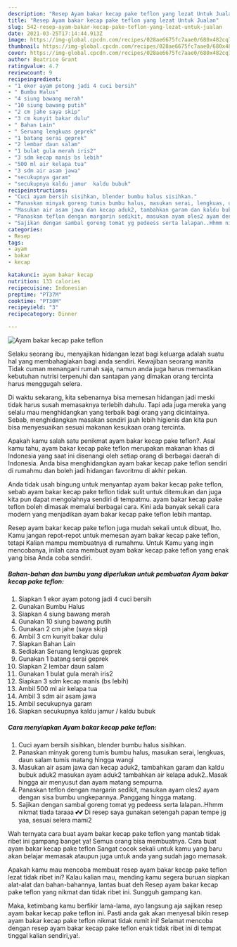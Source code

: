 ```yaml
---
description: "Resep Ayam bakar kecap pake teflon yang lezat Untuk Jualan"
title: "Resep Ayam bakar kecap pake teflon yang lezat Untuk Jualan"
slug: 542-resep-ayam-bakar-kecap-pake-teflon-yang-lezat-untuk-jualan
date: 2021-03-25T17:14:44.913Z
image: https://img-global.cpcdn.com/recipes/028ae6675fc7aae0/680x482cq70/ayam-bakar-kecap-pake-teflon-foto-resep-utama.jpg
thumbnail: https://img-global.cpcdn.com/recipes/028ae6675fc7aae0/680x482cq70/ayam-bakar-kecap-pake-teflon-foto-resep-utama.jpg
cover: https://img-global.cpcdn.com/recipes/028ae6675fc7aae0/680x482cq70/ayam-bakar-kecap-pake-teflon-foto-resep-utama.jpg
author: Beatrice Grant
ratingvalue: 4.7
reviewcount: 9
recipeingredient:
- "1 ekor ayam potong jadi 4 cuci bersih"
- " Bumbu Halus"
- "4 siung bawang merah"
- "10 siung bawang putih"
- "2 cm jahe saya skip"
- "3 cm kunyit bakar dulu"
- " Bahan Lain"
- " Seruang lengkuas geprek"
- "1 batang serai geprek"
- "2 lembar daun salam"
- "1 bulat gula merah iris2"
- "3 sdm kecap manis bs lebih"
- "500 ml air kelapa tua"
- "3 sdm air asam jawa"
- "secukupnya garam"
- "secukupnya kaldu jamur  kaldu bubuk"
recipeinstructions:
- "Cuci ayam bersih sisihkan, blender bumbu halus sisihkan."
- "Panaskan minyak goreng tumis bumbu halus, masukan serai, lengkuas, daun salam tumis matang hingga wangi"
- "Masukan air asam jawa dan kecap aduk2, tambahkan garam dan kaldu bubuk aduk2 masukan ayam aduk2 tambahkan air kelapa aduk2..Masak hingga air menyusut dan ayam matang sempurna."
- "Panaskan teflon dengan margarin sedikit, masukan ayam oles2 ayam dengan sisa bumbu ungkepannya..Panggang hingga matang."
- "Sajikan dengan sambal goreng tomat yg pedeess serta lalapan..Hhmm nikmat tiada taraaa 💕💕 Di resep saya gunakan setengah papan tempe jg yaa, sesuai selera mami2"
categories:
- Resep
tags:
- ayam
- bakar
- kecap

katakunci: ayam bakar kecap 
nutrition: 133 calories
recipecuisine: Indonesian
preptime: "PT37M"
cooktime: "PT30M"
recipeyield: "3"
recipecategory: Dinner

---
```



![Ayam bakar kecap pake teflon](https://img-global.cpcdn.com/recipes/028ae6675fc7aae0/680x482cq70/ayam-bakar-kecap-pake-teflon-foto-resep-utama.jpg)

Selaku seorang ibu, menyajikan hidangan lezat bagi keluarga adalah suatu hal yang membahagiakan bagi anda sendiri. Kewajiban seorang  wanita Tidak cuman menangani rumah saja, namun anda juga harus memastikan kebutuhan nutrisi terpenuhi dan santapan yang dimakan orang tercinta harus menggugah selera.

Di waktu  sekarang, kita sebenarnya bisa memesan hidangan jadi meski tidak harus susah memasaknya terlebih dahulu. Tapi ada juga mereka yang selalu mau menghidangkan yang terbaik bagi orang yang dicintainya. Sebab, menghidangkan masakan sendiri jauh lebih higienis dan kita pun bisa menyesuaikan sesuai makanan kesukaan orang tercinta. 



Apakah kamu salah satu penikmat ayam bakar kecap pake teflon?. Asal kamu tahu, ayam bakar kecap pake teflon merupakan makanan khas di Indonesia yang saat ini disenangi oleh setiap orang di berbagai daerah di Indonesia. Anda bisa menghidangkan ayam bakar kecap pake teflon sendiri di rumahmu dan boleh jadi hidangan favoritmu di akhir pekan.

Anda tidak usah bingung untuk menyantap ayam bakar kecap pake teflon, sebab ayam bakar kecap pake teflon tidak sulit untuk ditemukan dan juga kita pun dapat mengolahnya sendiri di tempatmu. ayam bakar kecap pake teflon boleh dimasak memalui berbagai cara. Kini ada banyak sekali cara modern yang menjadikan ayam bakar kecap pake teflon lebih mantap.

Resep ayam bakar kecap pake teflon juga mudah sekali untuk dibuat, lho. Kamu jangan repot-repot untuk memesan ayam bakar kecap pake teflon, tetapi Kalian mampu membuatnya di rumahmu. Untuk Kamu yang ingin mencobanya, inilah cara membuat ayam bakar kecap pake teflon yang enak yang bisa Anda coba sendiri.

<!--inarticleads1-->

##### Bahan-bahan dan bumbu yang diperlukan untuk pembuatan Ayam bakar kecap pake teflon:

1. Siapkan 1 ekor ayam potong jadi 4 cuci bersih
1. Gunakan  Bumbu Halus
1. Siapkan 4 siung bawang merah
1. Gunakan 10 siung bawang putih
1. Gunakan 2 cm jahe (saya skip)
1. Ambil 3 cm kunyit bakar dulu
1. Siapkan  Bahan Lain
1. Sediakan  Seruang lengkuas geprek
1. Gunakan 1 batang serai geprek
1. Siapkan 2 lembar daun salam
1. Gunakan 1 bulat gula merah iris2
1. Siapkan 3 sdm kecap manis (bs lebih)
1. Ambil 500 ml air kelapa tua
1. Ambil 3 sdm air asam jawa
1. Ambil secukupnya garam
1. Siapkan secukupnya kaldu jamur / kaldu bubuk




<!--inarticleads2-->

##### Cara menyiapkan Ayam bakar kecap pake teflon:

1. Cuci ayam bersih sisihkan, blender bumbu halus sisihkan.
1. Panaskan minyak goreng tumis bumbu halus, masukan serai, lengkuas, daun salam tumis matang hingga wangi
1. Masukan air asam jawa dan kecap aduk2, tambahkan garam dan kaldu bubuk aduk2 masukan ayam aduk2 tambahkan air kelapa aduk2..Masak hingga air menyusut dan ayam matang sempurna.
1. Panaskan teflon dengan margarin sedikit, masukan ayam oles2 ayam dengan sisa bumbu ungkepannya..Panggang hingga matang.
1. Sajikan dengan sambal goreng tomat yg pedeess serta lalapan..Hhmm nikmat tiada taraaa 💕💕 Di resep saya gunakan setengah papan tempe jg yaa, sesuai selera mami2




Wah ternyata cara buat ayam bakar kecap pake teflon yang mantab tidak ribet ini gampang banget ya! Semua orang bisa membuatnya. Cara buat ayam bakar kecap pake teflon Sangat cocok sekali untuk kamu yang baru akan belajar memasak ataupun juga untuk anda yang sudah jago memasak.

Apakah kamu mau mencoba membuat resep ayam bakar kecap pake teflon lezat tidak ribet ini? Kalau kalian mau, mending kamu segera buruan siapkan alat-alat dan bahan-bahannya, lantas buat deh Resep ayam bakar kecap pake teflon yang nikmat dan tidak ribet ini. Sungguh gampang kan. 

Maka, ketimbang kamu berfikir lama-lama, ayo langsung aja sajikan resep ayam bakar kecap pake teflon ini. Pasti anda gak akan menyesal bikin resep ayam bakar kecap pake teflon nikmat tidak rumit ini! Selamat mencoba dengan resep ayam bakar kecap pake teflon enak tidak ribet ini di tempat tinggal kalian sendiri,ya!.

